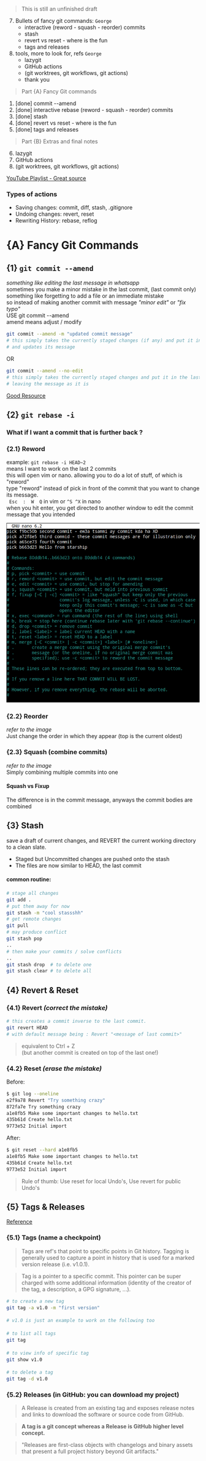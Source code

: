 >  This is still an unfinished draft 

7. Bullets of fancy git commands: `George`
    - interactive (reword - squash - reorder) commits 
    - stash
    - revert vs reset - where is the fun
    - tags and releases
8. tools, more to look for, refs `George`
    - lazygit
    - GitHub actions
    - (git worktrees, git workflows, git actions)
    - thank you


> Part {A} Fancy Git commands
1. [done] commit --amend
2. [done] interactive rebase (reword - squash - reorder) commits
3. [done] stash
4. [done] revert vs reset - where is the fun
5. [done] tags and releases
> Part {B} Extras and final notes
6. lazygit
7. GitHub actions
8. (git worktrees, git workflows, git actions)


[YouTube Playlist - Great source](https://youtube.com/playlist?list=PLfU9XN7w4tFzW200TaCP1W9RTE8jRSHU5&si=l7Rlfs2JWvgHhnb-)

### Types of actions
- Saving changes: commit, diff, stash, .gitignore
- Undoing changes: revert, reset
- Rewriting History: rebase, reflog

# {A} Fancy Git Commands

## {1} `git commit --amend `
_something like editing the last message in whatsapp_ <br>
sometimes you make a minor mistake in the last commit, (last commit only) <br>
something like forgetting to add a file or an immediate mistake<br>
so instead of making another commit with message _"minor edit"_ or _"fix typo"_ <br>
USE git commit --amend <br>
amend means adjust / modify

```bash
git commit --amend -m "updated commit message"
# this simply takes the currently staged changes (if any) and put it in the last commmit,
# and updates its message
```
OR
```bash
git commit --amend --no-edit
# this simply takes the currently staged changes and put it in the last commmit
# leaving the message as it is
```
<a href="https://www.atlassian.com/git/tutorials/rewriting-history#:~:text=Changing%20the%20Last%20Commit%3A%20git,creating%20an%20entirely%20new%20commit.">Good Resource</a>


## {2} `git rebase -i `
### What if I want a commit that is further back ?
### {2.1} Reword
example: 
` git rebase -i HEAD~2 ` <br>
means I want to work on the last 2 commits <br>
this will open vim or nano. allowing you to do a lot of stuff, of which is "reword" <br>
type "reword" instead of pick in front of the commit that you want to change its message. <br>
` Esc  :  W  Q` in vim or `^S ^X` in nano<br> 
when you hit enter, you get directed to another window to edit the commit message that you intended

<img src="rebase_show.png">


### {2.2} Reorder
_refer to the image_ <br>
Just change the order in which they appear (top is the current oldest) 

### {2.3} Squash (combine commits)
_refer to the image_ <br>
Simply combining multiple commits into one
#### Squash vs Fixup
The difference is in the commit message, anyways the commit bodies are combined

## {3} Stash
save a draft of current changes, and REVERT the current working directory to a clean slate.
* Staged but Uncommitted changes are pushed onto the stash
* The files are now similar to HEAD, the last commit

#### common routine:
```bash
# stage all changes
git add . 
# put them away for now
git stash -m "cool stassshh" 
# get remote changes
git pull 
# may produce conflict
git stash pop 
..
# then make your commits / solve conflicts
..
git stash drop  # to delete one
git stash clear # to delete all
```


## {4} Revert & Reset
### {4.1} Revert _(correct the mistake)_
```bash
# this creates a commit inverse to the last commit. 
git revert HEAD
# with default message being : Revert "<message of last commit>"
```
> equivalent to Ctrl + Z <br>
(but another commit is created on top of the last one!)
### {4.2} Reset _(erase the mistake)_
Before:
```bash
$ git log --oneline
e2f9a78 Revert "Try something crazy"
872fa7e Try something crazy
a1e8fb5 Make some important changes to hello.txt
435b61d Create hello.txt
9773e52 Initial import
```
After:
```bash
$ git reset --hard a1e8fb5
a1e8fb5 Make some important changes to hello.txt
435b61d Create hello.txt
9773e52 Initial import
```
> Rule of thumb: Use reset for local Undo's, Use revert for public Undo's

## {5} Tags & Releases
<a href="https://git-scm.com/book/en/v2/Git-Basics-Tagging">Reference</a>

### {5.1} Tags (name a checkpoint)

> Tags are ref's that point to specific points in Git history. Tagging is generally used to capture a point in history that is used for a marked version release (i.e. v1.0.1).

 >Tag is a pointer to a specific commit. This pointer can be super charged with some additional information (identity of the creator of the tag, a description, a GPG signature, ...).


```bash
# to create a new tag
git tag -a v1.0 -m "first version"

# v1.0 is just an example to work on the following too

# to list all tags
git tag

# to view info of specific tag
git show v1.0

# to delete a tag
git tag -d v1.0
```

### {5.2} Releases (in GitHub: you can download my project)

> A Release is created from an existing tag and exposes release notes and links to download the software or source code from GitHub.

>**A tag is a git concept whereas a Release is GitHub higher level concept.**

> "Releases are first-class objects with changelogs and binary assets that present a full project history beyond Git artifacts."
